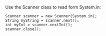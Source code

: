 Use the Scanner class to read form System.in:

    Scanner scanner = new Scanner(System.in);
    String myString = scanner.next();
    int myInt = scanner.nextInt();
    scanner.close();